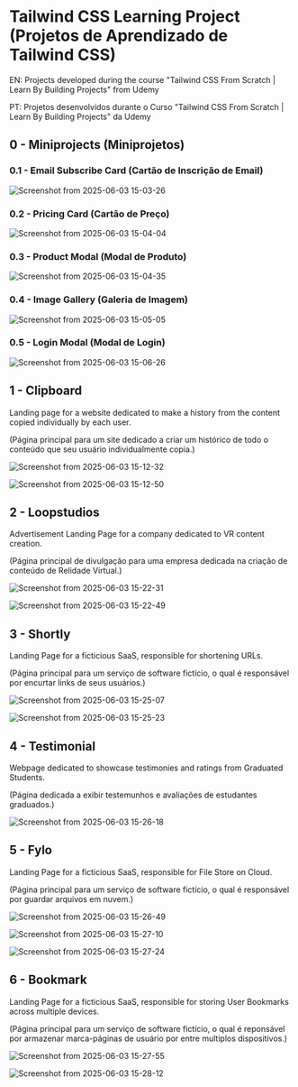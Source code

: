 # Tailwind CSS Learning Project (Projetos de Aprendizado de Tailwind CSS)

EN: Projects developed during the course "Tailwind CSS From Scratch | Learn By Building Projects" from Udemy

PT: Projetos desenvolvidos durante o Curso "Tailwind CSS From Scratch | Learn By Building Projects" da Udemy 

## 0 - Miniprojects (Miniprojetos)

### 0.1 - Email Subscribe Card (Cartão de Inscrição de Email)

![Screenshot from 2025-06-03 15-03-26](https://github.com/user-attachments/assets/e50e6583-b37e-49d1-a0e1-29337f12f197)

### 0.2 - Pricing Card (Cartão de Preço)

![Screenshot from 2025-06-03 15-04-04](https://github.com/user-attachments/assets/b47752bb-3425-4111-bf84-a73ac7038da2)

### 0.3 - Product Modal (Modal de Produto)

![Screenshot from 2025-06-03 15-04-35](https://github.com/user-attachments/assets/34bd37c4-d675-45ef-8daf-f65b40b76b43)

### 0.4 - Image Gallery (Galeria de Imagem)

![Screenshot from 2025-06-03 15-05-05](https://github.com/user-attachments/assets/cfb741ab-0536-4d85-a0f0-473246d4147a)

### 0.5 - Login Modal (Modal de Login)

![Screenshot from 2025-06-03 15-06-26](https://github.com/user-attachments/assets/709f5aa9-474e-4da9-b268-e290aca160bc)

## 1 - Clipboard

Landing page for a website dedicated to make a history from the content copied individually by each user.

(Página principal para um site dedicado a criar um histórico de todo o conteúdo que seu usuário individualmente copia.)

![Screenshot from 2025-06-03 15-12-32](https://github.com/user-attachments/assets/5485288b-911a-4ae4-a59b-8b1686958fa8)

![Screenshot from 2025-06-03 15-12-50](https://github.com/user-attachments/assets/cc33fc8c-2df2-421c-89b9-c74f7fc21639)

## 2 - Loopstudios

Advertisement Landing Page for a company dedicated to VR content creation.

(Página principal de divulgação para uma empresa dedicada na criação de conteúdo de Relidade Virtual.)

![Screenshot from 2025-06-03 15-22-31](https://github.com/user-attachments/assets/0b9ed9f8-ebd8-42c3-bfc8-aaff86f0e97f)

![Screenshot from 2025-06-03 15-22-49](https://github.com/user-attachments/assets/7fda59f7-e9c7-447d-8292-a2e91f99e79d)

## 3 - Shortly

Landing Page for a ficticious SaaS, responsible for shortening URLs.

(Página principal para um serviço de software fictício, o qual é responsável por encurtar links de seus usuários.)

![Screenshot from 2025-06-03 15-25-07](https://github.com/user-attachments/assets/c5eab582-9bec-454f-bd2b-c993f5bac456)

![Screenshot from 2025-06-03 15-25-23](https://github.com/user-attachments/assets/3f506afd-9873-4fbb-8952-2d9410d81b77)

## 4 - Testimonial

Webpage dedicated to showcase testimonies and ratings from Graduated Students.

(Página dedicada a exibir testemunhos e avaliações de estudantes graduados.)

![Screenshot from 2025-06-03 15-26-18](https://github.com/user-attachments/assets/5cded027-a0d4-40c1-b511-4f67381927e7)

## 5 - Fylo

Landing Page for a ficticious SaaS, responsible for File Store on Cloud.

(Página principal para um serviço de software fictício, o qual é responsável por guardar arquivos em nuvem.)

![Screenshot from 2025-06-03 15-26-49](https://github.com/user-attachments/assets/d0a8581d-b6dc-43d1-bc8b-2b87e4d05174)

![Screenshot from 2025-06-03 15-27-10](https://github.com/user-attachments/assets/f256af4c-cba5-4c71-99bd-9a8336063e68)

![Screenshot from 2025-06-03 15-27-24](https://github.com/user-attachments/assets/af424b0f-0945-490b-9cbd-9262aee8cad2)

## 6 - Bookmark

Landing Page for a ficticious SaaS, responsible for storing User Bookmarks across multiple devices.

(Página principal para um serviço de software fictício, o qual é reponsável por armazenar marca-páginas de usuário por entre multiplos dispositivos.)

![Screenshot from 2025-06-03 15-27-55](https://github.com/user-attachments/assets/38631494-9ee4-4689-9592-c1c8ad399244)

![Screenshot from 2025-06-03 15-28-12](https://github.com/user-attachments/assets/1db2a960-4891-4d92-b558-33d9cc557a1a)
